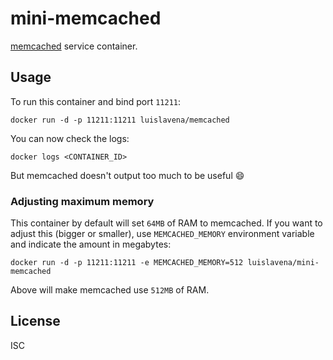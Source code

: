 # mini-memcached

[memcached](http://memcached.org/) service container.

## Usage

To run this container and bind port `11211`:

```
docker run -d -p 11211:11211 luislavena/memcached
```

You can now check the logs:

```
docker logs <CONTAINER_ID>
```

But memcached doesn't output too much to be useful :smile:

### Adjusting maximum memory

This container by default will set `64MB` of RAM to memcached. If you want to
adjust this (bigger or smaller), use `MEMCACHED_MEMORY` environment variable
and indicate the amount in megabytes:

```
docker run -d -p 11211:11211 -e MEMCACHED_MEMORY=512 luislavena/mini-memcached
```

Above will make memcached use `512MB` of RAM.

## License

ISC
